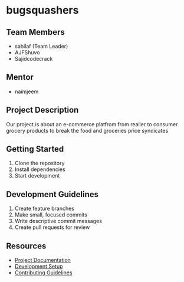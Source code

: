 # bugsquashers

## Team Members
- sahilaf (Team Leader)
- AJFShuvo
- Sajidcodecrack

## Mentor
- naimjeem

## Project Description
Our project is about an e-commerce platfrom from reailer to consumer grocery products to break the food and groceries  price syndicates

## Getting Started
1. Clone the repository
2. Install dependencies
3. Start development

## Development Guidelines
1. Create feature branches
2. Make small, focused commits
3. Write descriptive commit messages
4. Create pull requests for review

## Resources
- [Project Documentation](docs/)
- [Development Setup](docs/setup.md)
- [Contributing Guidelines](CONTRIBUTING.md)
